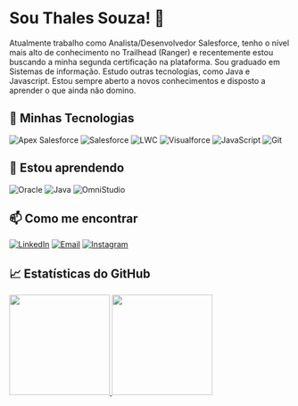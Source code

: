 # Sou Thales Souza! 👋

Atualmente trabalho como Analista/Desenvolvedor Salesforce, tenho o nível mais alto de conhecimento no Trailhead (Ranger) e recentemente estou buscando a minha segunda certificação na plataforma. Sou graduado em Sistemas de informação. Estudo outras tecnologias, como Java e Javascript. Estou sempre aberto a novos conhecimentos e disposto a aprender o que ainda não domino.

## 🚀 Minhas Tecnologias

![Apex Salesforce](https://img.shields.io/badge/Apex_Salesforce-00A1E0?style=flat&logo=salesforce&logoColor=white)
![Salesforce](https://img.shields.io/badge/Salesforce-00A1E0?style=flat&logo=salesforce&logoColor=white)
![LWC](https://img.shields.io/badge/LWC-00A1E0?style=flat&logo=salesforce&logoColor=white)
![Visualforce](https://img.shields.io/badge/Visualforce-00A1E0?style=flat&logo=salesforce&logoColor=white)
![JavaScript](https://img.shields.io/badge/JavaScript-F7DF1E?style=flat&logo=javascript&logoColor=black)
![Git](https://img.shields.io/badge/Git-F05032?style=flat&logo=git&logoColor=white)

## 📝 Estou aprendendo

![Oracle](https://img.shields.io/badge/Oracle-F80000?style=flat&logo=oracle&logoColor=white)
![Java](https://img.shields.io/badge/Java-007396?style=flat&logo=java&logoColor=white)
![OmniStudio](https://img.shields.io/badge/OmniStudio-00A1E0?style=flat&logo=salesforce&logoColor=white)



## 📫 Como me encontrar
[![LinkedIn](https://img.shields.io/badge/LinkedIn-0077B5?style=flat&logo=linkedin&logoColor=white)](https://www.linkedin.com/in/thales-souza-370586164/)
[![Email](https://img.shields.io/badge/Email-D14836?style=flat&logo=gmail&logoColor=white)](mailto:thalessouza1717@gmail.com)
[![Instagram](https://img.shields.io/badge/Instagram-E4405F?style=flat&logo=instagram&logoColor=white)](https://instagram.com/thale.ss)



## 📈 Estatísticas do GitHub

<div>
  <a href="https://github.com/ThalesASouza">
  <img loading="lazy" height="180em" src="https://github-readme-stats.vercel.app/api/top-langs/?username=ThalesASouza&layout=compact&langs_count=7&theme=dracula"/>
  <img loading="lazy" height="180em" src="https://github-readme-stats.vercel.app/api?username=ThalesASouza&show_icons=true&theme=dracula&include_all_commits=true&count_private=true"/>
</div>
